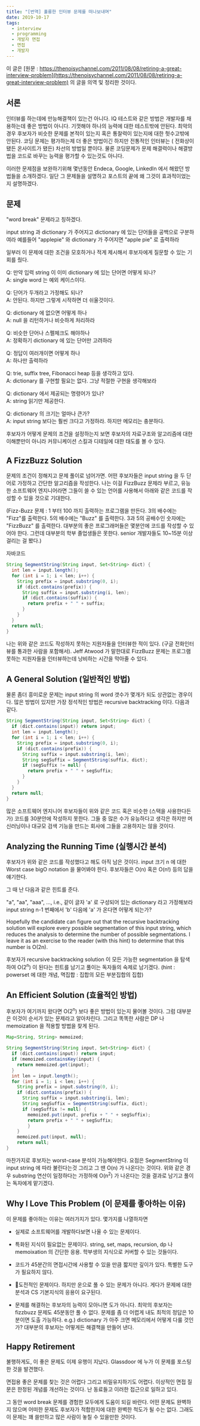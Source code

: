 ```yaml
---
title: "[번역] 훌륭한 인터뷰 문제를 떠나보내며"
date: 2019-10-17
tags:
  - interview
  - programming
  - 개발자 면접
  - 면접
  - 개발자
---
```


이 글은 
[원문 : https://thenoisychannel.com/2011/08/08/retiring-a-great-interview-problem](https://thenoisychannel.com/2011/08/08/retiring-a-great-interview-problem) 의 글을 의역 및 정리한 것이다. 

## 서론

인터뷰를 하는데에 만능해결책이 있는건 아니다. IQ 테스트와 같은 방법은 개발자를 채용하는데 좋은 방법이 아니다. 기껏해야 하나의 능력에 대한 테스트밖에 안된다. 최악의 경우 후보자가 비슷한 문제를 본적이 있는지 혹은 통찰력이 있는지에 대한 헛수고밖에 안된다. 코딩 문제는 평가하는제 더 좋은 방법이긴 하지만 전통적인 인터뷰는 ( 전화상이 됐든 온사이트가 됐든) 차선의 방법일 뿐이다. 물론 코딩문제가 문제 해결력이나 해결방법을 코드로 바꾸는 능력을 평가할 수 있는것도 아니다.

이러한 문제점을 보완하기위해 몇년동안 Endeca, Google, LinkedIn 에서 해왔던 방법들을 소개하겠다. 일단 그 문제들을 설명하고 포스트의 끝에 왜 그것이 효과적이었는지 설명하겠다.


## 문제

"word break" 문제라고 칭하겠다.

input string 과 dictionary 가 주어지고
dictionary 에 있는 단어들을 공백으로 구분하여라
예를들어 "applepie" 와 dictionary 가 주어지면 "apple pie" 로 출력하라

일부러 이 문제에 대한 조건을 모호하거나 적게 제시해서 후보자에게 질문할 수 있는 기회를 줬다.



Q: 만약 입력 string 이 이미 dictionary 에 있는 단어면 어떻게 되나? </br>
A: single word 는 예외 케이스이다.  

Q: 단어가 두개라고 가정해도 되나? </br>
A: 안된다. 하지만 그렇게 시작하면 더 쉬울것이다.

Q: dictionary 에 없으면 어떻게 하나 </br>
A: null 을 리턴하거나 비슷하게 처리하라

Q: 비슷한 단어나 스펠체크도 해야하나 </br>
A: 정확하기 dictionary 에 있는 단어만 고려하라

Q: 정답이 여러개이면 어떻게 하나 </br>
A: 하나만 출력하라

Q: trie, suffix tree, Fibonacci heap 등을 생각하고 있다. </br>
A: dictionary 를 구현할 필요는 없다. 그냥 적절한 구현을 생각해보라

Q: dictionary 에서 제공되는 명령어가 있나? </br>
A: string 읽기만 제공한다.

Q: dictionary 의 크기는 얼마나 큰가? </br>
A: input string 보다는 훨씬 크다고 가정하라. 하지만 메모리는 충분하다.

후보자가 어떻게 문제의 조건을 설정하는지 보면 후보자의 자료구조와 알고리즘에 대한 이해뿐만이 아니라 커뮤니케이션 스킬과 디테일에 대한 태도를 볼 수 있다. 

## A FizzBuzz Solution

문제의 조건이 정해지고 문제 풀이로 넘어가면. 어떤 후보자들은 input string 을 두 단어로 가정하고 간단한 알고리즘을 작성한다. 나는 이걸 FizzBuzz 문제라 부르고, 유능한 소프트웨어 엔지니어라면 그들이 쓸 수 있는 언어를 사용해서 아래와 같은 코드를 작성할 수 있을 것으로 기대한다.

(Fizz-Buzz 문제 : 
1 부터 100 까지 출력하는 프로그램을 만든다. 3의 배수에는 "Fizz"를 출력한다. 5의 배수에는 "Buzz" 를 출력한다.  3과 5의 공배수인 숫자에는 "FizzBuzz" 를 출력한다.
대부분의 좋은 프로그래머들은 몇분안에 코드를 작성할 수 있어야 한다. 그런데 대부분의 학부 졸업생들은 못한다. senior 개발자들도 10~15분 이상걸리는 걸 봤다.)

자바코드
```java
String SegmentString(String input, Set<String> dict) {
  int len = input.length();
  for (int i = 1; i < len; i++) {
    String prefix = input.substring(0, i);
    if (dict.contains(prefix)) {
      String suffix = input.substring(i, len);
      if (dict.contains(suffix)) {
        return prefix + " " + suffix;
      }
    }
  }
  return null;
}
```

나는 위와 같은 코드도 작성하지 못하는 지원자들을 인터뷰한 적이 있다. (구글 전화인터뷰를 통과한 사람을 포함해서). Jeff Atwood 가 말한대로 FizzBuzz 문제는 프로그램 못하는 지원자들을 인터뷰하는데 낭비하는 시간을 막아줄 수 있다.


## A General Solution (일반적인 방법)

물론 좀더 흥미로운 문제는 input string 의 word 갯수가 몇개가 되도 상관없는 경우이다. 많은 방법이 있지만 가장 정석적인 방법은 recursive backtracking 이다. 다음과 같다.

```java
String SegmentString(String input, Set<String> dict) {
  if (dict.contains(input)) return input;
  int len = input.length();
  for (int i = 1; i < len; i++) {
    String prefix = input.substring(0, i);
    if (dict.contains(prefix)) {
      String suffix = input.substring(i, len);
      String segSuffix = SegmentString(suffix, dict);
      if (segSuffix != null) {
        return prefix + " " + segSuffix;
      }
    }
  }
  return null;
}
```

많은 소프트웨어 엔지니어 후보자들이 위와 같은 코드 혹은 비슷한 (스택을 사용한다든가) 코드를 30분안에 작성하지 못한다. 그들 중 많은 수가 유능하다고 생각은 하지만 머신러닝이나 대규모 검색 기능을 만드는 회사에 그들을 고용하지는 않을 것이다.


## Analyzing the Running Time (실행시간 분석)

후보자가 위와 같은 코드를 작성했다고 해도 아직 남은 것이다. input 크기 n 에 대한 Worst case bigO notation 을 물어봐야 한다. 후보자들은 O(n) 혹은 O(n!) 등의 답을 얘기한다.

그 때 난 다음과 같은 힌트를 준다.

"a", "aa", "aaa", ..., i.e., 같이 글자 'a' 로 구성되어 있는 dictionary 라고 가정해보라 input string n-1 번째에서 'b' 다음에 'a' 가 온다면 어떻게 되는가?

Hopefully the candidate can figure out that the recursive backtracking solution will explore every possible segmentation of this input string, which reduces the analysis to determine the number of possible segmentations. I leave it as an exercise to the reader (with this hint) to determine that this number is O(2n).

후보자가 recursive backtracking solution 이 모든 가능한 segmentation 을 탐색하여 O(2<sup>n</sup>) 이 된다는 힌트를 남기고 풀이는 독자들의 숙제로 남기겠다. (hint : powerset 에 대한 개념, 멱집합 : 집합의 모든 부분집합의 집합)

## An Efficient Solution (효율적인 방법)


후보자가 여기까지 왔다면 O(2<sup>n</sup>) 보다 좋은 방법이 있는지 물어볼 것이다. 그럼 대부분은 이것이 순서가 있는 문제라고 알아차린다. 그리고 똑똑한 사람은 DP 나 memoization 을 적용할 방법을 찾게 된다. 

```java
Map<String, String> memoized;

String SegmentString(String input, Set<String> dict) {
  if (dict.contains(input)) return input;
  if (memoized.containsKey(input) {
    return memoized.get(input);
  }
  int len = input.length();
  for (int i = 1; i < len; i++) {
    String prefix = input.substring(0, i);
    if (dict.contains(prefix)) {
      String suffix = input.substring(i, len);
      String segSuffix = SegmentString(suffix, dict);
      if (segSuffix != null) {
        memoized.put(input, prefix + " " + segSuffix);
        return prefix + " " + segSuffix;
		}
	}
	memoized.put(input, null);
	return null;
}
```


마찬가지로 후보자는 worst-case 분석이 가능해야한다. 요점은 SegmentString 이 input string 에 따라 불린다는것 그리고 그 땐 O(n) 가 나온다는 것이다. 위와 같은 경우 substring 연산이 일정하다는 가정하에 O(n<sup>2</sup>) 가 나온다는 것을 결과로 남기고 풀이는 독자에게 맡기겠다. 


## Why I Love This Problem (이 문제를 좋아하는 이유)

이 문제를 좋아하는 이유는 여러가지가 있다. 몇가지를 나열하자면

- 실제로 소프트웨어를 개발하다보면 나올 수 있는 문제이다. 

- 특화된 지식이 필요없는 문제이다. string, set, maps, recursion, dp 나 memoixation 의 간단한 응용. 학부생의 지식으로 커버할 수 있는 것들이다. 

- 코드가 45분간의 면접시간에 사용할 수 있을 만큼 짧지만 깊이가 있다. 특별한 도구가 필요하지 않다.

- 도전적인 문제이다. 하지만 운으로 풀 수 있는 문제가 아니다. 게다가 문제에 대한 분석과 CS 기본지식의 응용이 요구된다. 

- 문제를 해결하는 후보자의 능력이 모아니면 도가 아니다. 최악의 후보자는 fizzbuzz 문제도 45분동안 풀 수 없다. 문제를 좀 더 어렵게 내도 최적의 정답은 10분이면 도출 가능하다. e.g.) dictionary 가 아주 크면 메모리에서 어떻게 다룰 것인가? 대부분의 후보자는 어떻게든 해결책을 만들어 낸다. 


## Happy Retirement 

불행하게도, 이 좋은 문제도 이제 유행이 지났다. Glassdoor 에 누가 이 문제를 포스팅한 것을 발견했다. 

면접용 좋은 문제를 찾는 것은 어렵다 그리고 비밀유지하기도 어렵다. 이상적인 면접 질문은 한정된 개념를 개선하는 것이다. 난 동료들고 이러한 접근으로 일하고 있다. 

그 동안 word break 문제를 경험한 모두에게 도움이 되길 바란다. 어떤 문제도 완벽하지 않으며 어떠한 문제도 후보자가 적합한지에 대한 완벽한 척도가 될 수는 없다. 그래도 이 문제는 꽤 쓸만하고 많은 사람이 놓칠 수 있을만한 것이다. 


